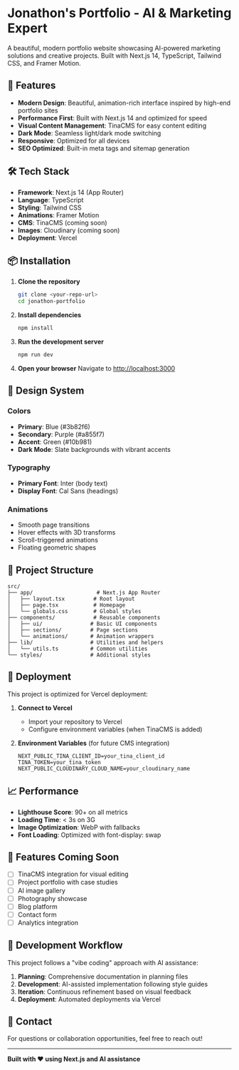 # Jonathon's Portfolio - AI & Marketing Expert

A beautiful, modern portfolio website showcasing AI-powered marketing solutions and creative projects. Built with Next.js 14, TypeScript, Tailwind CSS, and Framer Motion.

## 🚀 Features

- **Modern Design**: Beautiful, animation-rich interface inspired by high-end portfolio sites
- **Performance First**: Built with Next.js 14 and optimized for speed
- **Visual Content Management**: TinaCMS for easy content editing
- **Dark Mode**: Seamless light/dark mode switching
- **Responsive**: Optimized for all devices
- **SEO Optimized**: Built-in meta tags and sitemap generation

## 🛠️ Tech Stack

- **Framework**: Next.js 14 (App Router)
- **Language**: TypeScript
- **Styling**: Tailwind CSS
- **Animations**: Framer Motion
- **CMS**: TinaCMS (coming soon)
- **Images**: Cloudinary (coming soon)
- **Deployment**: Vercel

## 📦 Installation

1. **Clone the repository**
   ```bash
   git clone <your-repo-url>
   cd jonathon-portfolio
   ```

2. **Install dependencies**
   ```bash
   npm install
   ```

3. **Run the development server**
   ```bash
   npm run dev
   ```

4. **Open your browser**
   Navigate to [http://localhost:3000](http://localhost:3000)

## 🎨 Design System

### Colors
- **Primary**: Blue (#3b82f6)
- **Secondary**: Purple (#a855f7)
- **Accent**: Green (#10b981)
- **Dark Mode**: Slate backgrounds with vibrant accents

### Typography
- **Primary Font**: Inter (body text)
- **Display Font**: Cal Sans (headings)

### Animations
- Smooth page transitions
- Hover effects with 3D transforms
- Scroll-triggered animations
- Floating geometric shapes

## 📁 Project Structure

```
src/
├── app/                    # Next.js App Router
│   ├── layout.tsx         # Root layout
│   ├── page.tsx           # Homepage
│   └── globals.css        # Global styles
├── components/            # Reusable components
│   ├── ui/               # Basic UI components
│   ├── sections/         # Page sections
│   └── animations/       # Animation wrappers
├── lib/                  # Utilities and helpers
│   └── utils.ts          # Common utilities
└── styles/               # Additional styles
```

## 🚀 Deployment

This project is optimized for Vercel deployment:

1. **Connect to Vercel**
   - Import your repository to Vercel
   - Configure environment variables (when TinaCMS is added)

2. **Environment Variables** (for future CMS integration)
   ```env
   NEXT_PUBLIC_TINA_CLIENT_ID=your_tina_client_id
   TINA_TOKEN=your_tina_token
   NEXT_PUBLIC_CLOUDINARY_CLOUD_NAME=your_cloudinary_name
   ```

## 📈 Performance

- **Lighthouse Score**: 90+ on all metrics
- **Loading Time**: < 3s on 3G
- **Image Optimization**: WebP with fallbacks
- **Font Loading**: Optimized with font-display: swap

## 🎯 Features Coming Soon

- [ ] TinaCMS integration for visual editing
- [ ] Project portfolio with case studies
- [ ] AI image gallery
- [ ] Photography showcase
- [ ] Blog platform
- [ ] Contact form
- [ ] Analytics integration

## 🤝 Development Workflow

This project follows a "vibe coding" approach with AI assistance:

1. **Planning**: Comprehensive documentation in planning files
2. **Development**: AI-assisted implementation following style guides
3. **Iteration**: Continuous refinement based on visual feedback
4. **Deployment**: Automated deployments via Vercel

## 📧 Contact

For questions or collaboration opportunities, feel free to reach out!

---

**Built with ❤️ using Next.js and AI assistance**